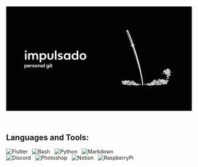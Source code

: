 <!-- Main GIF -->
<p><img align="center" src="https://github.com/impulsado/impulsado/blob/main/katana_pc_video.gif"/></p>

<br/>

<!-- Info -->
## Languages and Tools:
<p>
  <img alt="Flutter" src="https://img.shields.io/badge/Flutter-02569B?style=for-the-badge&logo=flutter&logoColor=white">
  &nbsp;
  <img alt="Bash" src="https://img.shields.io/badge/Shell_Script-121011?style=for-the-badge&logo=gnu-bash&logoColor=white">
  &nbsp;
  <img alt="Python" src="https://img.shields.io/badge/Python-3776AB?style=for-the-badge&logo=python&logoColor=white">
  &nbsp;
  <img alt="Markdown" src="https://img.shields.io/badge/Markdown-000000?style=for-the-badge&logo=markdown&logoColor=white">
  &nbsp;
  
  <br/>
  
  <img alt="Discord" src="https://img.shields.io/badge/Discord-7289DA?style=for-the-badge&logo=discord&logoColor=white">
  &nbsp;
  <img alt="Photoshop" src="https://img.shields.io/badge/Adobe%20Photoshop-31A8FF?style=for-the-badge&logo=Adobe%20Photoshop&logoColor=black">
  &nbsp;
  <img alt="Notion" src="https://img.shields.io/badge/Notion-000000?style=for-the-badge&logo=notion&logoColor=white">
  &nbsp;
  <img alt="RaspberryPi" src="https://img.shields.io/badge/Raspberry%20Pi-A22846?style=for-the-badge&logo=Raspberry%20Pi&logoColor=white">
</p>
